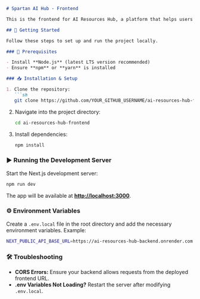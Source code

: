 

```md
# Spartan AI Hub - Frontend

This is the frontend for AI Resources Hub, a platform that helps users discover and bookmark AI-related resources such as GitHub repositories, research papers, and blogs.

## 🚀 Getting Started

Follow these steps to set up and run the project locally.

### 📌 Prerequisites

- Install **Node.js** (latest LTS version recommended)
- Ensure **npm** or **yarn** is installed

### 📥 Installation & Setup

1. Clone the repository:
   ```sh
   git clone https://github.com/YOUR_GITHUB_USERNAME/ai-resources-hub-frontend.git
   ```

2. Navigate into the project directory:
   ```sh
   cd ai-resources-hub-frontend
   ```

3. Install dependencies:
   ```sh
   npm install
   ```

### ▶️ Running the Development Server

Start the Next.js development server:

```sh
npm run dev
```

The app will be available at **[http://localhost:3000](http://localhost:3000)**.

### ⚙️ Environment Variables

Create a `.env.local` file in the root directory and add the necessary environment variables. Example:

```sh
NEXT_PUBLIC_API_BASE_URL=https://ai-resources-hub-backend.onrender.com
```


### 🛠️ Troubleshooting

- **CORS Errors:** Ensure your backend allows requests from the deployed frontend URL.
- **.env Variables Not Loading?** Restart the server after modifying `.env.local`.

